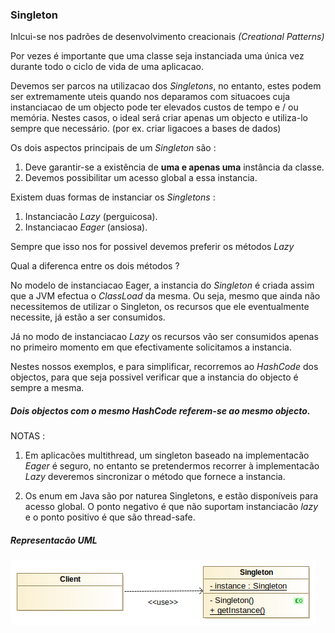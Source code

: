 ### Singleton

Inlcui-se nos padrões de desenvolvimento creacionais *(Creational Patterns)*

Por vezes é importante que uma classe seja instanciada uma única vez
durante todo o ciclo de vida de uma aplicacao.

Devemos ser parcos na utilizacao dos *Singletons*, no entanto, estes podem
ser extremamente uteis quando nos deparamos com situacoes cuja instanciacao
de um objecto pode ter elevados custos de tempo e / ou memória. Nestes casos,
o ideal será criar apenas um objecto e utiliza-lo sempre que necessário.
(por ex. criar ligacoes a bases de dados)

Os dois aspectos principais de um *Singleton* são :


1. Deve garantir-se a existência de **uma e apenas uma** instância da classe.
2. Devemos possibilitar um acesso global a essa instancia.

Existem duas formas de instanciar os *Singletons* :

1. Instanciacão *Lazy* (perguicosa).
2. Instanciacao *Eager* (ansiosa).

Sempre que isso nos for possivel devemos preferir os métodos *Lazy*

Qual a diferenca entre os dois métodos ?

No modelo de instanciacao Eager, a instancia do *Singleton* é criada
assim que a JVM efectua o *ClassLoad* da mesma. Ou seja, mesmo que
ainda não necessitemos de utilizar o Singleton, os recursos que ele
eventualmente necessite, já estão a ser consumidos.

Já no modo de instanciacao *Lazy* os recursos vão ser consumidos apenas
no primeiro momento em que efectivamente solicitamos a instancia.

Nestes nossos exemplos, e para simplificar, recorremos ao *HashCode* dos
objectos, para que seja possivel verificar que a instancia do objecto
é sempre a mesma.

##### Dois objectos com o mesmo HashCode referem-se ao mesmo objecto.

NOTAS :

1. Em aplicacões multithread, um singleton baseado na implementacão
*Eager* é seguro, no entanto se pretendermos recorrer à implementacão
*Lazy* deveremos sincronizar o método que fornece a instancia.

2. Os enum em Java são por naturea Singletons, e estão disponíveis para acesso
global. O ponto negativo é que não suportam instanciacão *lazy* e o ponto positivo
é que são thread-safe.

##### Representacão UML

![uml-singleton](Singleton.png)

